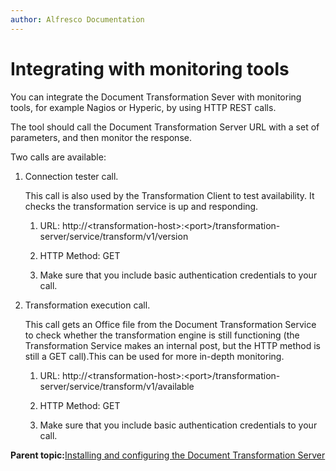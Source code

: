 ```yaml
---
author: Alfresco Documentation
---
```


# Integrating with monitoring tools

You can integrate the Document Transformation Sever with monitoring tools, for example Nagios or Hyperic, by using HTTP REST calls.

The tool should call the Document Transformation Server URL with a set of parameters, and then monitor the response.

Two calls are available:

1.  Connection tester call.

    This call is also used by the Transformation Client to test availability. It checks the transformation service is up and responding.

    1.  URL: http://<transformation-host\>:<port\>/transformation-server/service/transform/v1/version

    2.  HTTP Method: GET

    3.  Make sure that you include basic authentication credentials to your call.

2.  Transformation execution call. 

    This call gets an Office file from the Document Transformation Service to check whether the transformation engine is still functioning \(the Transformation Service makes an internal post, but the HTTP method is still a GET call\).This can be used for more in-depth monitoring.

    1.  URL: http://<transformation-host\>:<port\>/transformation-server/service/transform/v1/available

    2.  HTTP Method: GET

    3.  Make sure that you include basic authentication credentials to your call.


**Parent topic:**[Installing and configuring the Document Transformation Server](../concepts/transerv-intro.md)

